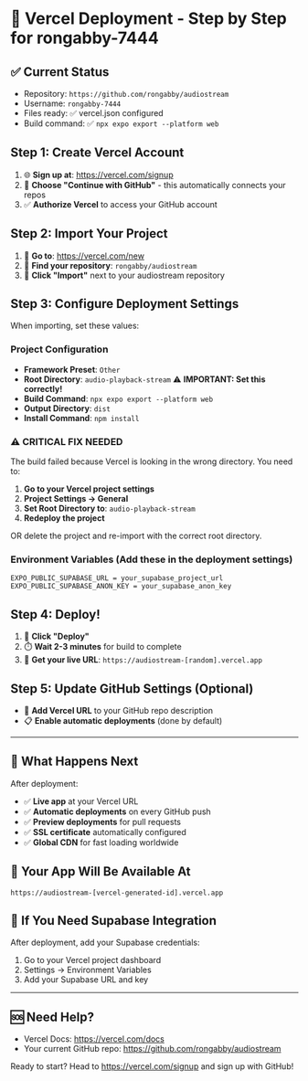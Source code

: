 # 🚀 Vercel Deployment - Step by Step for rongabby-7444

## ✅ **Current Status**
- Repository: `https://github.com/rongabby/audiostream`
- Username: `rongabby-7444`
- Files ready: ✅ vercel.json configured
- Build command: ✅ `npx expo export --platform web`

## **Step 1: Create Vercel Account**
1. 🌐 **Sign up at**: https://vercel.com/signup
2. 🔗 **Choose "Continue with GitHub"** - this automatically connects your repos
3. ✅ **Authorize Vercel** to access your GitHub account

## **Step 2: Import Your Project**
1. 🎯 **Go to**: https://vercel.com/new
2. 📁 **Find your repository**: `rongabby/audiostream`
3. 🎯 **Click "Import"** next to your audiostream repository

## **Step 3: Configure Deployment Settings**
When importing, set these values:

### **Project Configuration**
- **Framework Preset**: `Other`
- **Root Directory**: `audio-playback-stream` ⚠️ **IMPORTANT: Set this correctly!**
- **Build Command**: `npx expo export --platform web`
- **Output Directory**: `dist`
- **Install Command**: `npm install`

### **⚠️ CRITICAL FIX NEEDED**
The build failed because Vercel is looking in the wrong directory. You need to:

1. **Go to your Vercel project settings**
2. **Project Settings → General**
3. **Set Root Directory to**: `audio-playback-stream`
4. **Redeploy the project**

OR delete the project and re-import with the correct root directory.

### **Environment Variables** (Add these in the deployment settings)
```
EXPO_PUBLIC_SUPABASE_URL = your_supabase_project_url
EXPO_PUBLIC_SUPABASE_ANON_KEY = your_supabase_anon_key
```

## **Step 4: Deploy!**
1. 🚀 **Click "Deploy"**
2. ⏱️ **Wait 2-3 minutes** for build to complete
3. 🎉 **Get your live URL**: `https://audiostream-[random].vercel.app`

## **Step 5: Update GitHub Settings (Optional)**
- 🔗 **Add Vercel URL** to your GitHub repo description
- 📋 **Enable automatic deployments** (done by default)

---

## 🎯 **What Happens Next**

After deployment:
- ✅ **Live app** at your Vercel URL
- ✅ **Automatic deployments** on every GitHub push
- ✅ **Preview deployments** for pull requests
- ✅ **SSL certificate** automatically configured
- ✅ **Global CDN** for fast loading worldwide

## 📱 **Your App Will Be Available At**
`https://audiostream-[vercel-generated-id].vercel.app`

## 🔧 **If You Need Supabase Integration**
After deployment, add your Supabase credentials:
1. Go to your Vercel project dashboard
2. Settings → Environment Variables
3. Add your Supabase URL and key

---

## 🆘 **Need Help?**
- Vercel Docs: https://vercel.com/docs
- Your current GitHub repo: https://github.com/rongabby/audiostream

Ready to start? Head to https://vercel.com/signup and sign up with GitHub!
